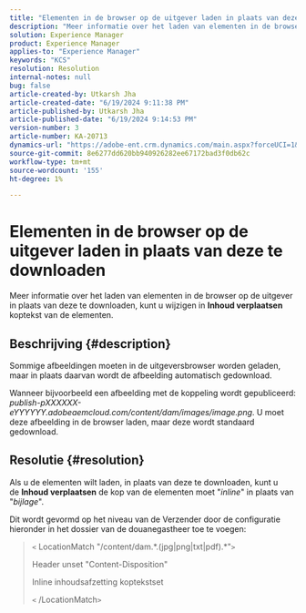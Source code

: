 ```yaml
---
title: "Elementen in de browser op de uitgever laden in plaats van deze te downloaden"
description: "Meer informatie over het laden van elementen in de browser op de uitgever."
solution: Experience Manager
product: Experience Manager
applies-to: "Experience Manager"
keywords: "KCS"
resolution: Resolution
internal-notes: null
bug: false
article-created-by: Utkarsh Jha
article-created-date: "6/19/2024 9:11:38 PM"
article-published-by: Utkarsh Jha
article-published-date: "6/19/2024 9:14:53 PM"
version-number: 3
article-number: KA-20713
dynamics-url: "https://adobe-ent.crm.dynamics.com/main.aspx?forceUCI=1&pagetype=entityrecord&etn=knowledgearticle&id=0b45ae82-802e-ef11-840a-00224809e160"
source-git-commit: 8e6277dd620bb940926282ee67172bad3f0db62c
workflow-type: tm+mt
source-wordcount: '155'
ht-degree: 1%

---
```


# Elementen in de browser op de uitgever laden in plaats van deze te downloaden


Meer informatie over het laden van elementen in de browser op de uitgever in plaats van deze te downloaden, kunt u wijzigen in <b>Inhoud verplaatsen</b> koptekst van de elementen.

## Beschrijving {#description}


Sommige afbeeldingen moeten in de uitgeversbrowser worden geladen, maar in plaats daarvan wordt de afbeelding automatisch gedownload.

Wanneer bijvoorbeeld een afbeelding met de koppeling wordt gepubliceerd: *publish-pXXXXXX-eYYYYYY.adobeaemcloud.com/content/dam/images/image.png*. U moet deze afbeelding in de browser laden, maar deze wordt standaard gedownload.


## Resolutie {#resolution}


Als u de elementen wilt laden, in plaats van deze te downloaden, kunt u de <b>Inhoud verplaatsen</b> de kop van de elementen moet &quot;*inline*&quot; in plaats van &quot;*bijlage*&quot;.

Dit wordt gevormd op het niveau van de Verzender door de configuratie hieronder in het dossier van de douanegastheer toe te voegen:




> `<` LocationMatch &quot;\/content\/dam.\*\.(jpg|png|txt|pdf).\*&quot;`>`
> 
> Header unset &quot;Content-Disposition&quot;
> 
> Inline inhoudsafzetting koptekstset
> 
> `<` /LocationMatch`>`





